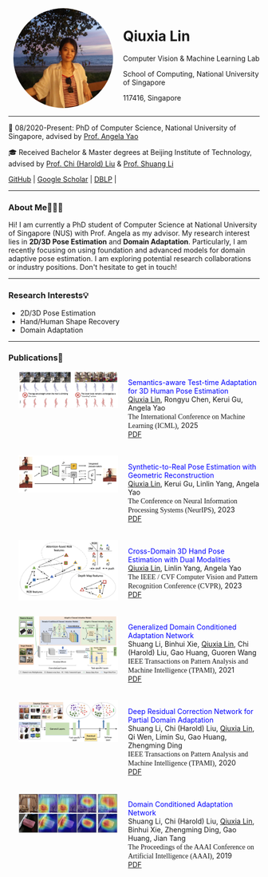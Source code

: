 
<div style="display: flex; align-items: flex-start;">
<img src="img/profile2.png" alt="SearchAgent" width="200" style="border-radius: 50%; margin-left: 10px;" />
  <div style="flex: 1; margin-left: 20px;">
    <h1>Qiuxia Lin</h1>
    <p>Computer Vision & Machine Learning Lab</p>
    <p>School of Computing, National University of Singapore</p>
    <p>117416, Singapore</p>
  </div>
</div>
<!-- **Qiuxia Lin**

<!-- Computer Vision & Machine Learning Lab

School of Computing, National University of Singapore

117416, Singapore

Email: qiuxia@comp.nus.edu.sg --> 

---

📅 08/2020-Present: PhD of Computer Science, National University of Singapore, advised by [Prof. Angela Yao](https://www.comp.nus.edu.sg/~ayao/)

🎓 Received Bachelor & Master degrees at Beijing Institute of Technology, advised by [Prof. Chi (Harold) Liu](https://pure.bit.edu.cn/en/persons/chi-liu) & [Prof. Shuang Li](https://shuangli.xyz/)

[GitHub](https://github.com/linqiuxia-lynn) | [Google Scholar](https://scholar.google.com/citations?user=fUCbVmcAAAAJ&hl=en) | [DBLP](https://dblp.org/pid/243/1756.html) |


---

### About Me👩🏻‍💻

Hi! I am currently a PhD student of Computer Science at National University of Singapore (NUS) with Prof. Angela as my advisor. My research interest lies in **2D/3D Pose Estimation** and **Domain Adaptation**. Particularly, I am recently focusing on using foundation and advanced models for domain adaptive pose estimation. I am exploring potential research collaborations or industry positions. Don't hesitate to get in touch!

---

### Research Interests💡

* 2D/3D Pose Estimation
* Hand/Human Shape Recovery
* Domain Adaptation
  

---

### Publications📔


<div style="display: flex; align-items: flex-start;">
<img src="img/icml25.png" alt="SearchAgent" width="200" style="margin-left: 20px;"/>
  <div style="flex: 1; margin-left: 20px;">
<p>
<font color="blue">Semantics-aware Test-time Adaptation for 3D Human Pose Estimation</font><br>
<u>Qiuxia Lin</u>, Rongyu Chen, Kerui Gu, Angela Yao<br>
<font style="font-family: OpenSans_italic;">The International Conference on Machine Learning (ICML)</font>, 2025<br>
<a href="https://arxiv.org/pdf/2502.10724" target="_blank">PDF</a> 
</p>
</div>
</div>


<div style="display: flex; align-items: flex-start;margin-top:20px">
<img src="img/neurips23.png" alt="SearchAgent" width="200" style="margin-left: 20px;"/>
  <div style="flex: 1; margin-left: 20px;">
<p>
<font color="blue">Synthetic-to-Real Pose Estimation with Geometric Reconstruction</font><br>
<u>Qiuxia Lin</u>, Kerui Gu, Linlin Yang, Angela Yao<br>
<font style="font-family: OpenSans_italic;">The Conference on Neural Information Processing Systems (NeurIPS)</font>, 2023<br>
<a href="https://proceedings.neurips.cc/paper_files/paper/2023/file/a8223b0ad64007423ffb308b0dd92298-Paper-Conference.pdf" target="_blank">PDF</a>  
</p>
</div>
</div>

<div style="display: flex; align-items: flex-start;margin-top:20px">
<img src="img/thumb_cvpr23.png" alt="SearchAgent" width="200" style="margin-left: 20px;"/>
  <div style="flex: 1; margin-left: 20px;">
<p>
<font color="blue">Cross-Domain 3D Hand Pose Estimation with Dual Modalities</font><br>
<u>Qiuxia Lin</u>, Linlin Yang, Angela Yao<br>
<font style="font-family: OpenSans_italic;">The IEEE / CVF Computer Vision and Pattern Recognition Conference (CVPR)</font>, 2023<br>
<a href="https://openaccess.thecvf.com/content/CVPR2023/papers/Lin_Cross-Domain_3D_Hand_Pose_Estimation_With_Dual_Modalities_CVPR_2023_paper.pdf" target="_blank">PDF</a>  
</p>
</div>
</div>


<div style="display: flex; align-items: flex-start;margin-top:20px">
<img src="img/thumb_tpami21.png" alt="SearchAgent" width="200" style="margin-left: 20px;"/>
  <div style="flex: 1; margin-left: 20px;">
<p>
<font color="blue">Generalized Domain Conditioned Adaptation Network</font><br>
Shuang Li, Binhui Xie, <u>Qiuxia Lin</u>, Chi (Harold) Liu, Gao Huang, Guoren Wang<br>
<font style="font-family: OpenSans_italic;">IEEE Transactions on Pattern Analysis and Machine Intelligence (TPAMI)</font>, 2021<br>
<a href="https://arxiv.org/pdf/2103.12339" target="_blank">PDF</a>  
</p>
</div>
</div>


<div style="display: flex; align-items: flex-start;margin-top:20px">
<img src="img/thumb_tpami20.png" alt="SearchAgent" width="200" style="margin-left: 20px;"/>
  <div style="flex: 1; margin-left: 20px;">
<p>
<font color="blue">Deep Residual Correction Network for Partial Domain Adaptation</font><br>
Shuang Li, Chi (Harold) Liu, <u>Qiuxia Lin</u>, Qi Wen, Limin Su,
Gao Huang, Zhengming Ding<br>
<font style="font-family: OpenSans_italic;">IEEE Transactions on Pattern Analysis and Machine Intelligence (TPAMI)</font>, 2020<br>
<a href="https://arxiv.org/pdf/2004.04914" target="_blank">PDF</a>  
</p>
</div>
</div>


<div style="display: flex; align-items: flex-start;margin-top:20px">
<img src="img/thumb_aaai19.png" alt="SearchAgent" width="200" style="margin-left: 20px;"/>
  <div style="flex: 1; margin-left: 20px;">
<p>
<font color="blue">Domain Conditioned Adaptation Network</font><br>
Shuang Li, Chi (Harold) Liu, <u>Qiuxia Lin</u>, Binhui Xie, Zhengming Ding, Gao Huang, Jian Tang<br>
<font style="font-family: OpenSans_italic;">The Proceedings of the AAAI Conference on Artificial Intelligence (AAAI)</font>, 2019<br>
<a href="https://arxiv.org/pdf/2005.06717" target="_blank">PDF</a>  
</p>
</div>
</div>

